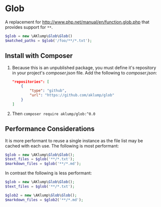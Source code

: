 # Glob

A replacement for http://www.php.net/manual/en/function.glob.php that provides support for `**`.

```php
$glob = new \AKlump\Glob\Glob() 
$matched_paths = $glob('/foo/**/*.txt');
```

## Install with Composer

1. Because this is an unpublished package, you must define it's repository in your project's _composer.json_ file. Add the following to _composer.json_:

    ```json
    "repositories": [
        {
            "type": "github",
            "url": "https://github.com/aklump/glob"
        }
    ]
    ```

1. Then `composer require aklump/glob:^0.0`    

## Performance Considerations

It is more performant to reuse a single instance as the file list may be cached with each use. The following is most performant:

```php
$glob = new \AKlump\Glob\Glob();
$text_files = $glob('**/*.txt');
$markdown_files = $glob('**/*.md');
```

In contrast the following is less performant:

```php
$glob = new \AKlump\Glob\Glob();
$text_files = $glob('**/*.txt');

$glob2 = new \AKlump\Glob\Glob();
$markdown_files = $glob2('**/*.md');
```
